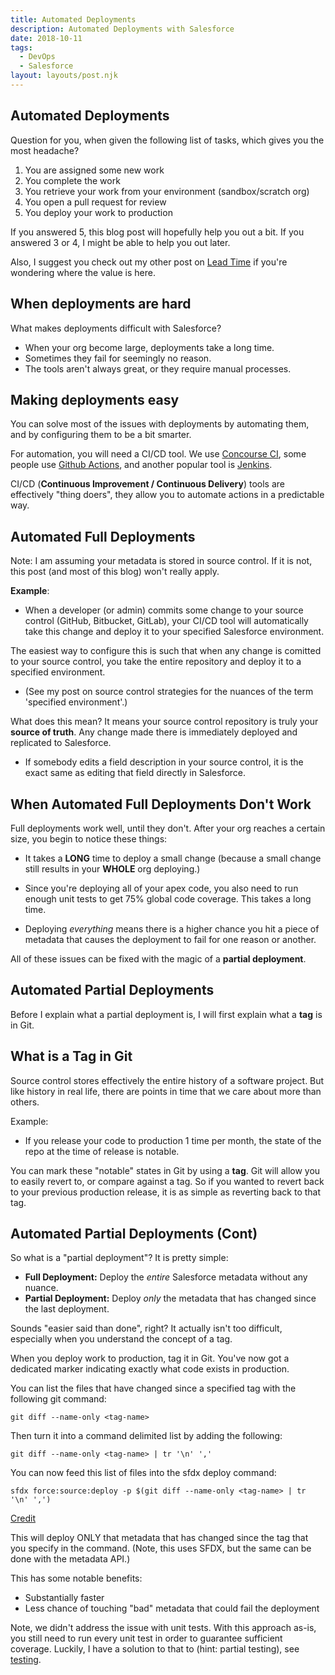 ```yaml
---
title: Automated Deployments
description: Automated Deployments with Salesforce
date: 2018-10-11
tags:
  - DevOps
  - Salesforce
layout: layouts/post.njk
---
```

## Automated Deployments
Question for you, when given the following list of tasks, which gives you the most headache?
1. You are assigned some new work
2. You complete the work
3. You retrieve your work from your environment (sandbox/scratch org)
4. You open a pull request for review
5. You deploy your work to production

If you answered 5, this blog post will hopefully help you out a bit. If you answered 3 or 4, I might be able to help you out later. 

Also, I suggest you check out my other post on [Lead Time](../lead-time) if you're wondering where the value is here.

## When deployments are hard
What makes deployments difficult with Salesforce?
- When your org become large, deployments take a long time.
- Sometimes they fail for seemingly no reason.
- The tools aren't always great, or they require manual processes.

## Making deployments easy
You can solve most of the issues with deployments by automating them, and by configuring them to be a bit smarter. 

For automation, you will need a CI/CD tool. We use [Concourse CI](https://concourse-ci.org/), some people use [Github Actions](https://github.com/features/actions), and another popular tool is [Jenkins](https://www.jenkins.io/).

CI/CD (**Continuous Improvement / Continuous Delivery**) tools are effectively "thing doers", they allow you to automate actions in a predictable way. 

## Automated Full Deployments
Note: I am assuming your metadata is stored in source control. If it is not, this post (and most of this blog) won't really apply.

**Example**:
- When a developer (or admin) commits some change to your source control (GitHub, Bitbucket, GitLab), your CI/CD tool will automatically take this change and deploy it to your specified Salesforce environment.

The easiest way to configure this is such that when any change is comitted to your source control, you take the entire repository and deploy it to a specified environment.
 - (See my post on source control strategies for the nuances of the term 'specified environment'.)

What does this mean? It means your source control repository is truly your **source of truth**. Any change made there is immediately deployed and replicated to Salesforce. 
- If somebody edits a field description in your source control, it is the exact same as editing that field directly in Salesforce.

## When Automated Full Deployments Don't Work
Full deployments work well, until they don't. After your org reaches a certain size, you begin to notice these things:

- It takes a **LONG** time to deploy a small change (because a small change still results in your **WHOLE** org deploying.)
  
- Since you're deploying all of your apex code, you also need to run enough unit tests to get 75% global code coverage. This takes a long time.
  
- Deploying *everything* means there is a higher chance you hit a piece of metadata that causes the deployment to fail for one reason or another.

All of these issues can be fixed with the magic of a **partial deployment**.

## Automated Partial Deployments
Before I explain what a partial deployment is, I will first explain what a **tag** is in Git.

## What is a Tag in Git
Source control stores effectively the entire history of a software project. But like history in real life, there are points in time that we care about more than others. 

Example:
- If you release your code to production 1 time per month, the state of the repo at the time of release is notable.

You can mark these "notable" states in Git by using a **tag**. Git will allow you to easily revert to, or compare against a tag. So if you wanted to revert back to your previous production release, it is as simple as reverting back to that tag.

## Automated Partial Deployments (Cont)
So what is a "partial deployment"? It is pretty simple:

- **Full Deployment:** Deploy the *entire* Salesforce metadata without any nuance.
- **Partial Deployment:** Deploy *only* the metadata that has changed since the last deployment.

Sounds "easier said than done", right? It actually isn't too difficult, especially when you understand the concept of a tag.

When you deploy work to production, tag it in Git. You've now got a dedicated marker indicating exactly what code exists in production. 

You can list the files that have changed since a specified tag with the following git command:

```
git diff --name-only <tag-name>
```
Then turn it into a command delimited list by adding the following:

```
git diff --name-only <tag-name> | tr '\n' ','
```

You can now feed this list of files into the sfdx deploy command:

```
sfdx force:source:deploy -p $(git diff --name-only <tag-name> | tr '\n' ',')
```

[Credit](https://salesforce.stackexchange.com/a/317817)

This will deploy ONLY that metadata that has changed since the tag that you specify in the command. (Note, this uses SFDX, but the same can be done with the metadata API.)

This has some notable benefits:
- Substantially faster
- Less chance of touching "bad" metadata that could fail the deployment

Note, we didn't address the issue with unit tests. With this approach as-is, you still need to run every unit test in order to guarantee sufficient coverage. Luckily, I have a solution to that to (hint: partial testing), see [testing](../testing).